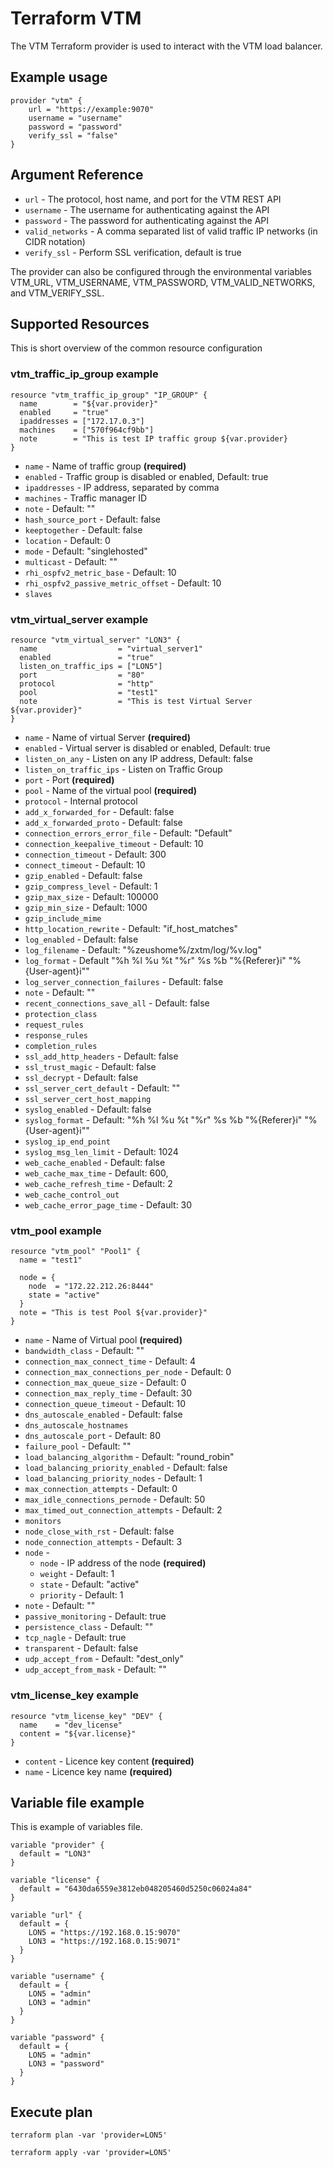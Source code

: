 # Terraform VTM

The VTM Terraform provider is used to interact with the VTM load balancer.

## Example usage
~~~
provider "vtm" {
    url = "https://example:9070"
    username = "username"
    password = "password"
    verify_ssl = "false"
}
~~~

## Argument Reference

* ```url``` - The protocol, host name, and port for the VTM REST API
* ```username``` - The username for authenticating against the API
* ```password``` - The password for authenticating against the API
* ```valid_networks``` - A comma separated list of valid traffic IP networks (in CIDR notation)
* ```verify_ssl``` - Perform SSL verification, default is true

The provider can also be configured through the environmental variables VTM_URL, VTM_USERNAME, VTM_PASSWORD, VTM_VALID_NETWORKS, and VTM_VERIFY_SSL.

## Supported Resources
This is short overview of the common resource configuration
### vtm_traffic_ip_group example

~~~
resource "vtm_traffic_ip_group" "IP_GROUP" {
  name        = "${var.provider}"
  enabled     = "true"
  ipaddresses = ["172.17.0.3"]
  machines    = ["570f964cf9bb"]
  note        = "This is test IP traffic group ${var.provider}
}
~~~

* ```name``` - Name of traffic group __(required)__
* ```enabled``` - Traffic group is disabled or enabled, Default:  true
* ```ipaddresses``` - IP address, separated by comma
* ```machines``` - Traffic manager ID
* ```note``` - Default: ""
* ```hash_source_port``` - Default:  false
* ```keeptogether``` - Default:  false
* ```location``` - Default:  0
* ```mode``` - Default:  "singlehosted"
* ```multicast``` - Default:  ""
* ```rhi_ospfv2_metric_base``` - Default:  10
* ```rhi_ospfv2_passive_metric_offset``` - Default:  10
* ```slaves```

### vtm_virtual_server example

~~~
resource "vtm_virtual_server" "LON3" {
  name                  = "virtual_server1"
  enabled               = "true"
  listen_on_traffic_ips = ["LON5"]
  port                  = "80"
  protocol              = "http"
  pool                  = "test1"
  note                  = "This is test Virtual Server ${var.provider}"
}
~~~

* ```name``` - Name of virtual Server __(required)__
* ```enabled``` - Virtual server is disabled or enabled, Default:  true
* ```listen_on_any``` - Listen on any IP address, Default:  false
* ```listen_on_traffic_ips``` - Listen on Traffic Group
* ```port``` - Port __(required)__
* ```pool``` - Name of the virtual pool __(required)__
* ```protocol``` - Internal protocol
* ```add_x_forwarded_for``` - Default:  false
* ```add_x_forwarded_proto``` - Default:  false
* ```connection_errors_error_file``` - Default:  "Default"
* ```connection_keepalive_timeout``` - Default:  10
* ```connection_timeout``` - Default:  300
* ```connect_timeout``` - Default:  10
* ```gzip_enabled``` - Default:  false
* ```gzip_compress_level``` - Default:  1
* ```gzip_max_size``` - Default:  100000
* ```gzip_min_size``` -  Default:  1000
* ```gzip_include_mime```
* ```http_location_rewrite``` - Default:  "if_host_matches"
* ```log_enabled``` - Default:  false
* ```log_filename``` - Default:  "%zeushome%/zxtm/log/%v.log"
* ```log_format``` - Default "%h %l %u %t \"%r\" %s %b \"%{Referer}i\" \"%{User-agent}i\""
* ```log_server_connection_failures``` - Default:  false
* ```note``` - Default: ""
* ```recent_connections_save_all``` - Default:  false
* ```protection_class```
* ```request_rules```
* ```response_rules```
* ```completion_rules```
* ```ssl_add_http_headers``` - Default:  false
* ```ssl_trust_magic``` - Default: false
* ```ssl_decrypt``` - Default: false
* ```ssl_server_cert_default``` - Default: ""
* ```ssl_server_cert_host_mapping```
* ```syslog_enabled``` - Default:  false
* ```syslog_format``` - Default:  "%h %l %u %t \"%r\" %s %b \"%{Referer}i\" \"%{User-agent}i\""
* ```syslog_ip_end_point```
* ```syslog_msg_len_limit``` - Default:  1024
* ```web_cache_enabled``` - Default:  false
* ```web_cache_max_time``` - Default:  600,
* ```web_cache_refresh_time``` - Default:  2
* ```web_cache_control_out```
* ```web_cache_error_page_time``` - Default:  30

### vtm_pool example
~~~
resource "vtm_pool" "Pool1" {
  name = "test1"

  node = {
    node  = "172.22.212.26:8444"
    state = "active"
  }
  note = "This is test Pool ${var.provider}"
}
~~~

* ```name``` - Name of Virtual pool __(required)__
* ```bandwidth_class``` - Default:  ""
* ```connection_max_connect_time``` - Default:  4
* ```connection_max_connections_per_node``` - Default:  0
* ```connection_max_queue_size``` - Default:  0
* ```connection_max_reply_time``` - Default:  30
* ```connection_queue_timeout``` - Default:  10
* ```dns_autoscale_enabled``` - Default:  false
* ```dns_autoscale_hostnames```
* ```dns_autoscale_port``` - Default:  80
* ```failure_pool``` - Default:  ""
* ```load_balancing_algorithm``` - Default:  "round_robin"
* ```load_balancing_priority_enabled``` - Default:  false
* ```load_balancing_priority_nodes``` - Default:  1
* ```max_connection_attempts``` - Default:  0
* ```max_idle_connections_pernode``` - Default:  50
* ```max_timed_out_connection_attempts``` - Default:  2
* ```monitors```
* ```node_close_with_rst``` - Default:  false
* ```node_connection_attempts``` - Default:  3
* ```node``` -
  * ```node``` - IP address of the node __(required)__
  * ```weight``` - Default:  1
  * ```state``` - Default:  "active"
  * ```priority``` - Default:  1
* ```note``` - Default: ""
* ```passive_monitoring``` - Default:  true
* ```persistence_class``` - Default:  ""
* ```tcp_nagle``` - Default:  true
* ```transparent``` - Default:  false
* ```udp_accept_from``` - Default:  "dest_only"
* ```udp_accept_from_mask``` - Default:  ""

### vtm_license_key example
~~~
resource "vtm_license_key" "DEV" {
  name    = "dev_license"
  content = "${var.license}"
}
~~~

* ```content``` - Licence key content __(required)__
* ```name``` - Licence key name __(required)__

## Variable file example

This is example of variables file.

~~~
variable "provider" {
  default = "LON3"
}

variable "license" {
  default = "6430da6559e3812eb048205460d5250c06024a84"
}

variable "url" {
  default = {
    LON5 = "https://192.168.0.15:9070"
    LON3 = "https://192.168.0.15:9071"
  }
}

variable "username" {
  default = {
    LON5 = "admin"
    LON3 = "admin"
  }
}

variable "password" {
  default = {
    LON5 = "admin"
    LON3 = "password"
  }
}
~~~

## Execute plan

~~~
terraform plan -var 'provider=LON5'

terraform apply -var 'provider=LON5'
~~~
